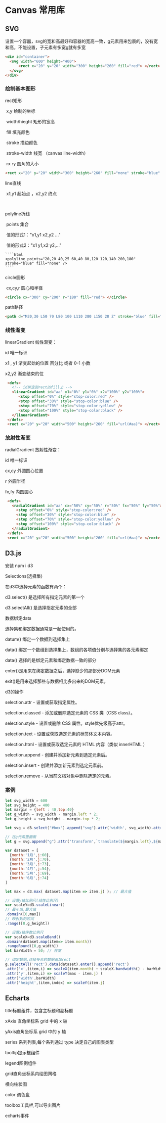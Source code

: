 # Canvas 常用库

## SVG

设置一个容器，svg的宽和高最好和容器的宽高一致，g元素用来包裹的，没有宽和高，不能设置，子元素有多宽g就有多宽

```html
<div id="container">
  <svg width="600" height="400">
	  <rect x="20" y="20" width="300" height="260" fill="red"> </rect>
  </svg>
</div>
```

### 绘制基本图形

rect矩形

​    x,y 绘制的坐标

​    width/hieght 矩形的宽高

​    fill 填充颜色

​    stroke 描边颜色

​    stroke-width 线宽 （canvas line-width）

​    rx ry 圆角的大小

  ```html
  <rect x="20" y="20" width="300" height="260" fill="none" stroke="blue" stroke-width="5"> </rect>
  ```

line直线

​    x1,y1 起始点 ，x2,y2  终点

​     <line x1="100" y1="100" x2="300" y2="200" stroke="blue"> </line>

polyline折线

​    points 集合

​    值的形式1："x1,y1 x2,y2 ..."

​    值的形式2："x1 y1,x2 y2,..."

    ````html
    <polyline points="20,20 40,25 60,40 80,120 120,140 200,180" stroke="blue" fill="none" />
    ````

circle圆形

​    cx,cy,r 圆心和半径

```html
<circle cx="300" cy="200" r="180" fill="red"> </circle>
```

path路径

```html
<path d="M20,30 L50 70 L80 100 L110 280 L150 20 Z" stroke="blue" fill="none"> </path>
```

### 线性渐变

linearGradient 线性渐变：

  id    唯一标识

  x1 , y1 渐变起始的位置  百分比 或者 0-1 小数

  x2,y2  渐变结束的位

```html
 <defs>
   <!-- id绑定到rect的fill上 -->
   <linearGradient id="aa" x1="0%" y1="0%" x2="100%" y2="100%">
      <stop offset="0%" style="stop-color:red" />
      <stop offset="30%" style="stop-color:blue" />
      <stop offset="70%" style="stop-color:yellow" />
      <stop offset="100%" style="stop-color:black" />         
   </linearGradient>
 </defs>
 <rect x="20" y="20" width="500" height="260" fill="url(#aa)"> </rect>
```

### 放射性渐变

radialGradient 放射性渐变：

  id   唯一标识

  cx,cy 外圆圆心位置

  r   外圆半径

  fx,fy 内圆圆心

```html
 <defs>
   <radialGradient id="aa" cx="50%" cy="50%" r="50%" fx="50%" fy="50%">
     <stop offset="0%" style="stop-color:red" />
     <stop offset="30%" style="stop-color:blue" />
     <stop offset="70%" style="stop-color:yellow" />
     <stop offset="100%" style="stop-color:black" />         
   </radialGradient>
 </defs>
 <rect x="20" y="20" width="500" height="260" fill="url(#aa)"> </rect>
```

## D3.js

安装 npm i d3

Selections(选择集)

  在d3中选择元素的函数有两个：

  d3.select()    是选择所有指定元素的第一个

  d3.selectAll()  是选择指定元素的全部



数据绑定data

  选择集和绑定数据通常是一起使用的。

  datum()  绑定一个数据到选择集上

  data()  绑定一个数组到选择集上，数组的各项值分别与选择集的各元素绑定

data() 选择的是绑定元素和绑定数据一致的部分

  enter()是用来在绑定数据之后，选择缺少的那部分DOM元素

  exit()是用来选择那些与数据相比多出来的DOM元素。



d3的操作

  selection.attr - 设置或获取指定属性。

  selection.classed - 添加或删除选定元素的 CSS 类（CSS class）。

  selection.style - 设置或删除 CSS 属性。style优先级高于attr。

  selection.text - 设置或获取选定元素的标签体文本内容。

  selection.html - 设置或获取选定元素的 HTML 内容（类似 innerHTML ）

  selection.append - 创建并添加新元素到选定元素后。

  selection.insert - 创建并添加新元素到选定元素前。

  selection.remove - 从当前文档对象中删除选定的元素。

### 案例


``` js
let svg_width = 600
let svg_height = 400
let margin = {left : 40,top:40}
let g_width = svg_width - margin.left * 2;
let g_height = svg_height - margin.top * 2;

let svg = d3.select("#box").append("svg").attr('width', svg_width).attr('height', svg_height)

// 在g元素里面画
let g = svg.append("g").attr('transform',`translate(${margin.left},${margin.top})`)

var dataset = [
  {month:'1月',j:60},
  {month:'2月',j:70},
  {month:'3月',j:73},
  {month:'4月',j:54},
  {month:'5月',j:69},
  {month:'6月',j:74}
]

let max = d3.max( dataset.map(item => item.j) ); // 最大值

// 设置y轴比例尺(线性比例尺)
var scaleY=d3.scaleLinear()
// 最小值,最大值
.domain([0,max])
// 映射到的区间
.range([0,g_height])

// 设置x轴序数比例尺
var scaleX=d3.scaleBand()
.domain(dataset.map(item=> item.month))
.rangeRound([0,g_width])
let barWidth = 50; // 柱宽

// 绑定数据,选择多余的数据追加rect
g.selectAll('rect').data(dataset).enter().append('rect')
.attr('x',(item,i) => scaleX(item.month) + scaleX.bandwidth() - barWidth / 2 )
.attr('y',(item,i) => scaleY(max - item.j) )
.attr('width',barWidth)
.attr('height',(item,index) => scaleY(item.j) 
```

## Echarts

title标题组件，包含主标题和副标题

xAxis 直角坐标系 grid 中的 x 轴

yAxis直角坐标系 grid 中的 y 轴

series 系列列表,每个系列通过 type 决定自己的图表类型

tooltip提示框组件

legend图例组件

grid直角坐标系内绘图网格

横向柱状图

color 调色盘

toolbox工具栏,可以导出图片

echarts事件